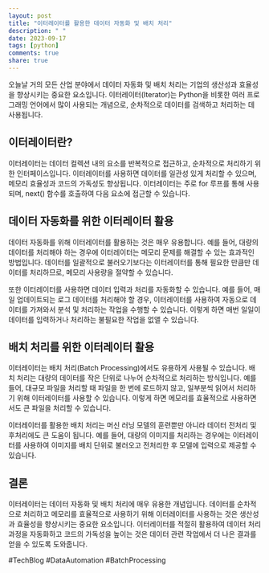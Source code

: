 ```yaml
---
layout: post
title: "이터레이터를 활용한 데이터 자동화 및 배치 처리"
description: " "
date: 2023-09-17
tags: [python]
comments: true
share: true
---
```


오늘날 거의 모든 산업 분야에서 데이터 자동화 및 배치 처리는 기업의 생산성과 효율성을 향상시키는 중요한 요소입니다. 이터레이터(Iterator)는 Python을 비롯한 여러 프로그래밍 언어에서 많이 사용되는 개념으로, 순차적으로 데이터를 검색하고 처리하는 데 사용됩니다.

## 이터레이터란?

이터레이터는 데이터 컬렉션 내의 요소를 반복적으로 접근하고, 순차적으로 처리하기 위한 인터페이스입니다. 이터레이터를 사용하면 데이터를 일관성 있게 처리할 수 있으며, 메모리 효율성과 코드의 가독성도 향상됩니다. 이터레이터는 주로 for 루프를 통해 사용되며, next() 함수를 호출하여 다음 요소에 접근할 수 있습니다.

## 데이터 자동화를 위한 이터레이터 활용

데이터 자동화를 위해 이터레이터를 활용하는 것은 매우 유용합니다. 예를 들어, 대량의 데이터를 처리해야 하는 경우에 이터레이터는 메모리 문제를 해결할 수 있는 효과적인 방법입니다. 데이터를 일괄적으로 불러오기보다는 이터레이터를 통해 필요한 만큼만 데이터를 처리하므로, 메모리 사용량을 절약할 수 있습니다.

또한 이터레이터를 사용하면 데이터 입력과 처리를 자동화할 수 있습니다. 예를 들어, 매일 업데이트되는 로그 데이터를 처리해야 할 경우, 이터레이터를 사용하여 자동으로 데이터를 가져와서 분석 및 처리하는 작업을 수행할 수 있습니다. 이렇게 하면 매번 일일이 데이터를 입력하거나 처리하는 불필요한 작업을 없앨 수 있습니다.

## 배치 처리를 위한 이터레이터 활용

이터레이터는 배치 처리(Batch Processing)에서도 유용하게 사용될 수 있습니다. 배치 처리는 대량의 데이터를 작은 단위로 나누어 순차적으로 처리하는 방식입니다. 예를 들어, 대규모 파일을 처리할 때 파일을 한 번에 로드하지 않고, 일부분씩 읽어서 처리하기 위해 이터레이터를 사용할 수 있습니다. 이렇게 하면 메모리를 효율적으로 사용하면서도 큰 파일을 처리할 수 있습니다.

이터레이터를 활용한 배치 처리는 머신 러닝 모델의 훈련뿐만 아니라 데이터 전처리 및 후처리에도 큰 도움이 됩니다. 예를 들어, 대량의 이미지를 처리하는 경우에는 이터레이터를 사용하여 이미지를 배치 단위로 불러오고 전처리한 후 모델에 입력으로 제공할 수 있습니다.

## 결론

이터레이터는 데이터 자동화 및 배치 처리에 매우 유용한 개념입니다. 데이터를 순차적으로 처리하고 메모리를 효율적으로 사용하기 위해 이터레이터를 사용하는 것은 생산성과 효율성을 향상시키는 중요한 요소입니다. 이터레이터를 적절히 활용하여 데이터 처리 과정을 자동화하고 코드의 가독성을 높이는 것은 데이터 관련 작업에서 더 나은 결과를 얻을 수 있도록 도와줍니다.

#TechBlog #DataAutomation #BatchProcessing